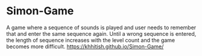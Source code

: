 # Simon-Game
A game where a sequence of sounds is played and user needs to remember that and enter the same sequence again. Until a wrong sequence is entered, the length of sequence increases with the level count and the game becomes more difficult.
https://khhitish.github.io/Simon-Game/
